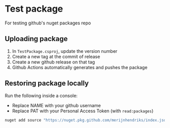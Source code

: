 # Test package

For testing github's nuget packages repo

## Uploading package

1. In `TestPackage.csproj`, update the version number
2. Create a new tag at the commit of release
3. Create a new github release on that tag
4. Github Actions automatically generates and pushes the package

## Restoring package locally

Run the following inside a console:

- Replace NAME with your github username
- Replace PAT with your Personal Access Token (with `read:packages`)

```sh
nuget add source "https://nuget.pkg.github.com/merijnhendriks/index.json" --name "github-merijnhendriks" --username "NAME" --password "PAT"
```